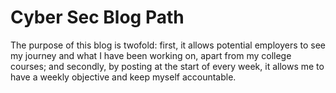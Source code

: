 # Cyber Sec Blog Path

The purpose of this blog is twofold: first, it allows potential employers to see my journey and what I have been working on, apart from my college courses; and secondly, by posting at the start of every week, it allows me to have a weekly objective and keep myself accountable.



